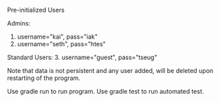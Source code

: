 Pre-initialized Users

Admins:
1. username="kai", pass="iak"
2. username="seth", pass="htes"

Standard Users:
3. username="guest", pass="tseug"

Note that data is not persistent and any user added, 
will be deleted upon restarting of the program.

Use gradle run to run program.
Use gradle test to run automated test.
